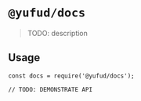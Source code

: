 # `@yufud/docs`

> TODO: description

## Usage

```
const docs = require('@yufud/docs');

// TODO: DEMONSTRATE API
```
